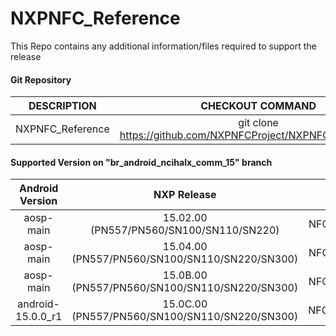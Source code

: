 # NXPNFC_Reference
This Repo contains any additional information/files required to support the release


#### Git Repository

| DESCRIPTION        | CHECKOUT COMMAND          |
| :-------------: |:-------------:| 
| NXPNFC_Reference    |  git clone https://github.com/NXPNFCProject/NXPNFC_Reference.git |


#### Supported Version on "br_android_ncihalx_comm_15" branch
| Android Version        | NXP Release          | NXP Tag  |
| :-------------: |:---------------------:| :-----:|
| aosp-main              |  15.02.00 (PN557/PN560/SN100/SN110/SN220) |  NFC_AR_00_3E800_15.02.00_OpnSrc |
| aosp-main              |  15.04.00 (PN557/PN560/SN100/SN110/SN220/SN300) |  NFC_AR_00_7E800_15.04.00_OpnSrc |
| aosp-main              |  15.0B.00 (PN557/PN560/SN100/SN110/SN220/SN300) |  NFC_AR_00_7E800_15.0B.00_OpnSrc |
| android-15.0.0_r1              |  15.0C.00 (PN557/PN560/SN100/SN110/SN220/SN300) |  NFC_AR_00_7E800_15.0C.00_OpnSrc |








